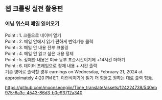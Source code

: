 <h2>웹 크롤링 실전 활용편</h2>
<h3>어닝 위스퍼 메일 읽어오기</h3>
<div>Point : 1. 크롬으로 네이버 열기</div>
<div>Point : 2. 메일 안에서 읽기 편하게 번역기능 클릭</div>
<div>Point : 3. 메일 안 내용 전부 크롤링</div>
<div>Point : 4. 메일 안 읽고 싶은 내용 정제</div>
<div>Point : 5. 정제한 내용은 미국 동부 표준시간이기에 +14시간 더하기</div>
<div>Point : 6. 데이터 프레임으로 정제 내용 + 시간 출력</div>
<div>기존 영어로 출력할 경우 earnings on Wednesday, February 21, 2024 at approximately 4:20 PM ET. 이런식이기에 읽기 더 힘들고 원하는 대로 출력 힘듦.</div>

https://github.com/moonseongjin/Time_translate/assets/124224738/540eb975-6a3c-4543-86d3-b0e93712a340
